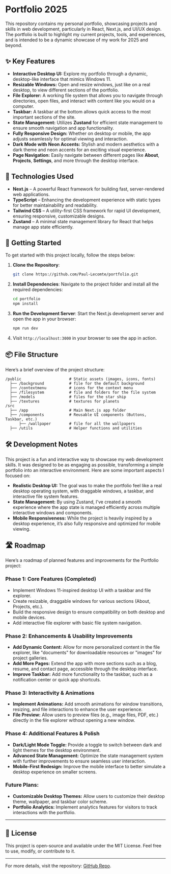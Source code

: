 # Portfolio 2025

This repository contains my personal portfolio, showcasing projects and skills in web development, particularly in React, Next.js, and UI/UX design. The portfolio is built to highlight my current projects, tools, and experiences, and is intended to be a dynamic showcase of my work for 2025 and beyond.

## ✨ Key Features

- **Interactive Desktop UI:** Explore my portfolio through a dynamic, desktop-like interface that mimics Windows 11.
- **Resizable Windows:** Open and resize windows, just like on a real desktop, to view different sections of the portfolio.
- **File Explorer:** A working file system that allows you to navigate through directories, open files, and interact with content like you would on a computer.
- **Taskbar:** A taskbar at the bottom allows quick access to the most important sections of the site.
- **State Management:** Utilizes **Zustand** for efficient state management to ensure smooth navigation and app functionality.
- **Fully Responsive Design:** Whether on desktop or mobile, the app adjusts seamlessly for optimal viewing and interaction.
- **Dark Mode with Neon Accents:** Stylish and modern aesthetics with a dark theme and neon accents for an exciting visual experience.
- **Page Navigation:** Easily navigate between different pages like **About**, **Projects**, **Settings**, and more through the desktop interface.

## 🌱 Technologies Used

- **Next.js** – A powerful React framework for building fast, server-rendered web applications.
- **TypeScript** – Enhancing the development experience with static types for better maintainability and readability.
- **Tailwind CSS** – A utility-first CSS framework for rapid UI development, ensuring responsive, customizable designs.
- **Zustand** – A minimal state management library for React that helps manage app state efficiently.

## 🚀 Getting Started

To get started with this project locally, follow the steps below:

1. **Clone the Repository**:
   ```bash
   git clone https://github.com/Paul-Lecomte/portfolio.git
   ```

2. **Install Dependencies**:
   Navigate to the project folder and install all the required dependencies:
   ```bash
   cd portfolio
   npm install
   ```

3. **Run the Development Server**:
   Start the Next.js development server and open the app in your browser:
   ```bash
   npm run dev
   ```

4. Visit `http://localhost:3000` in your browser to see the app in action.

## 📦 File Structure

Here’s a brief overview of the project structure:

```
/public                     # Static assets (images, icons, fonts)
  ├── /background           # file for the default background
  ├── /contextmenu          # icons for the context menu
  ├── /filesystem           # file and folders for the file system
  ├── /models               # files for the star ship
  ├── /textures             # textures for planets
/src
  ├── /app                  # Main Next.js app folder
  ├── /components           # Reusable UI components (Buttons, Taskbar, etc.)
      ├── /wallpaper        # file for all the wallpapers
  ├── /utils                # Helper functions and utilities
```

## 🛠️ Development Notes

This project is a fun and interactive way to showcase my web development skills. It was designed to be as engaging as possible, transforming a simple portfolio into an interactive environment. Here are some important aspects I focused on:

- **Realistic Desktop UI:** The goal was to make the portfolio feel like a real desktop operating system, with draggable windows, a taskbar, and interactive file system features.
- **State Management:** By using Zustand, I’ve created a smooth experience where the app state is managed efficiently across multiple interactive windows and components.
- **Mobile Responsiveness:** While the project is heavily inspired by a desktop experience, it’s also fully responsive and optimized for mobile viewing.

## 🛣️ Roadmap

Here’s a roadmap of planned features and improvements for the Portfolio project:

### Phase 1: Core Features (Completed)
- Implement Windows 11-inspired desktop UI with a taskbar and file explorer.
- Create resizable, draggable windows for various sections (About, Projects, etc.).
- Build the responsive design to ensure compatibility on both desktop and mobile devices.
- Add interactive file explorer with basic file system navigation.

### Phase 2: Enhancements & Usability Improvements
- **Add Dynamic Content:** Allow for more personalized content in the file explorer, like "documents" for downloadable resources or "images" for project galleries.
- **Add More Pages:** Extend the app with more sections such as a blog, resume, and contact page, accessible through the desktop interface.
- **Improve Taskbar:** Add more functionality to the taskbar, such as a notification center or quick app shortcuts.

### Phase 3: Interactivity & Animations
- **Implement Animations:** Add smooth animations for window transitions, resizing, and file interactions to enhance the user experience.
- **File Preview:** Allow users to preview files (e.g., image files, PDF, etc.) directly in the file explorer without opening a new window.

### Phase 4: Additional Features & Polish
- **Dark/Light Mode Toggle:** Provide a toggle to switch between dark and light themes for the desktop environment.
- **Advanced State Management:** Optimize the state management system with further improvements to ensure seamless user interaction.
- **Mobile-First Redesign:** Improve the mobile interface to better simulate a desktop experience on smaller screens.

### Future Plans:
- **Customizable Desktop Themes:** Allow users to customize their desktop theme, wallpaper, and taskbar color scheme.
- **Portfolio Analytics:** Implement analytics features for visitors to track interactions with the portfolio.

---

## 📝 License

This project is open-source and available under the MIT License. Feel free to use, modify, or contribute to it.

---

For more details, visit the repository: [GitHub Repo](https://github.com/Paul-Lecomte/portfolio).
